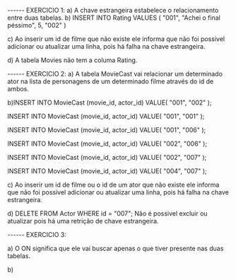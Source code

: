 ------ EXERCICIO 1:
a) A chave estrangeira estabelece o relacionamento entre duas tabelas.
b) INSERT INTO Rating 
VALUES (
"001",
"Achei o final péssimo",
5,
"002"
)

c) Ao inserir um id de filme que não existe ele informa que não foi possivel adicionar ou atualizar uma linha, pois há falha na chave estrangeira.

d) A tabela Movies não tem a columa Rating.


------ EXERCICIO 2:
a) A tabela MovieCast vai relacionar um determinado ator na lista de personagens de um determinado filme através do id de ambos.

b)INSERT INTO MovieCast (movie_id, actor_id)
VALUE(
	"001",
    "002"
);

INSERT INTO MovieCast (movie_id, actor_id)
VALUE(
	"001",
    "001"
);

INSERT INTO MovieCast (movie_id, actor_id)
VALUE(
	"001",
    "006"
);

INSERT INTO MovieCast (movie_id, actor_id)
VALUE(
	"002",
    "006"
);

INSERT INTO MovieCast (movie_id, actor_id)
VALUE(
	"002",
    "007"
);

INSERT INTO MovieCast (movie_id, actor_id)
VALUE(
	"004",
    "007"
);

c) Ao inserir um id de filme ou o id de um ator que não existe ele informa que não foi possivel adicionar ou atualizar uma linha, pois há falha na chave estrangeira.

d) DELETE FROM Actor WHERE id = "007";
Não é possivel excluir ou atualizar pois há uma retrição de chave estrangeira.



------ EXERCICIO 3:

a) O ON significa que ele vai buscar apenas o que tiver presente nas duas tabelas.

b) 